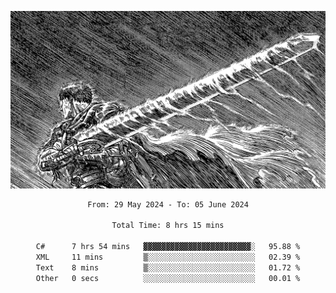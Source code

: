 <!-- Profile image -->
<p align="center">
 <img src="assets/bpD2ohb.png" width="1080px">
</p>
<!-- Profile image end -->

<div align="center">
<!--START_SECTION:waka-->

```txt
From: 29 May 2024 - To: 05 June 2024

Total Time: 8 hrs 15 mins

C#      7 hrs 54 mins   ▓▓▓▓▓▓▓▓▓▓▓▓▓▓▓▓▓▓▓▓▓▓▓▓░   95.88 %
XML     11 mins         ▒░░░░░░░░░░░░░░░░░░░░░░░░   02.39 %
Text    8 mins          ▒░░░░░░░░░░░░░░░░░░░░░░░░   01.72 %
Other   0 secs          ░░░░░░░░░░░░░░░░░░░░░░░░░   00.01 %
```

<!--END_SECTION:waka-->
</div>
